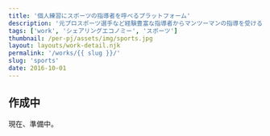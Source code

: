 ```yaml
---
title: '個人練習にスポーツの指導者を呼べるプラットフォーム'
description: '元プロスポーツ選手など経験豊富な指導者からマンツーマンの指導を受けることができます。'
tags: ['work', 'シェアリングエコノミー', 'スポーツ']
thumbnail: /per-pj/assets/img/sports.jpg
layout: layouts/work-detail.njk
permalink: '/works/{{ slug }}/'
slug: 'sports'
date: 2016-10-01
---
```


## 作成中

現在、準備中。
